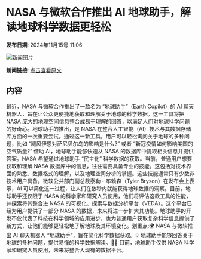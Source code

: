 # ​NASA 与微软合作推出 AI 地球助手，解读地球科学数据更轻松

**发布日期**: 2024年11月15号 11:06

![新闻图片](https://upload.chinaz.com/2024/1115/6386726554256487948885193.png)

**新闻链接**: [点击查看原文](https://www.aibase.com/zh/news/13259)

## 内容

最近，NASA 与微软合作推出了一款名为 “地球助手”（Earth Copilot）的 AI 聊天机器人，旨在让公众更便捷地获取和理解关于地球的科学数据。这一工具将把 NASA 庞大的地理空间信息整合成易于理解的回答，以满足人们对地球科学问题的好奇心。地球助手的推出，是 NASA 在整合人工智能（AI）技术与其数据存储库方面的一次重要尝试。通过这一新工具，用户可以轻松询问关于地球的多种问题，比如 “飓风伊恩对萨尼贝尔岛的影响是什么?” 或者 “新冠疫情如何影响美国的空气质量?” 借助 AI，地球助手能够快速从 NASA 的数据库中提取相关信息并提供答案。NASA 希望通过地球助手 “民主化” 科学数据的获取。当前，普通用户想要获取和理解 NASA 数据库中的信息，往往需要具备专业的技能。这包括对技术界面的熟悉、数据格式的理解，以及地理空间分析的掌握。这些技能通常只有少数非技术用户具备。微软公共部门副总裁泰勒・布赖森（Tyler Bryson）在发布会上表示，AI 可以简化这一过程，让人们在数秒内就能获得地球数据的洞察。目前，地球助手还仅限于 NASA 的科学家和研究人员使用，他们将评估这款工具的性能，并探索将其整合进 NASA 的可视化、探索与数据分析平台（VEDA）。这个平台已经为用户提供了一部分 NASA 的数据，未来将进一步扩大其功能。地球助手的开发不仅代表了科技在科学领域的应用进步，也为普通用户获取复杂科学信息提供了新方式，让他们能够更轻松地了解地球及其环境变化。划重点:🌍 NASA 与微软推出 AI 聊天机器人 “地球助手”，旨在简化科学数据获取。💡 地球助手能够回答关于地球的多种问题，提供易懂的科学数据解读。👩‍🔬 目前，地球助手仅供 NASA 科学家和研究人员使用，未来将整合入现有的数据平台。
